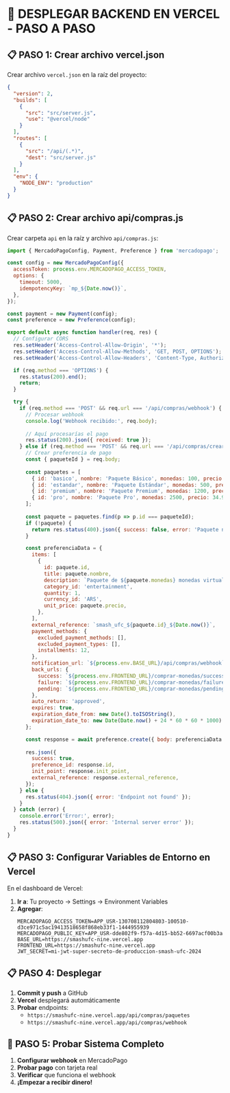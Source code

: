 # 🚀 DESPLEGAR BACKEND EN VERCEL - PASO A PASO

## 📋 PASO 1: Crear archivo vercel.json

Crear archivo `vercel.json` en la raíz del proyecto:

```json
{
  "version": 2,
  "builds": [
    {
      "src": "src/server.js",
      "use": "@vercel/node"
    }
  ],
  "routes": [
    {
      "src": "/api/(.*)",
      "dest": "src/server.js"
    }
  ],
  "env": {
    "NODE_ENV": "production"
  }
}
```

## 📋 PASO 2: Crear archivo api/compras.js

Crear carpeta `api` en la raíz y archivo `api/compras.js`:

```javascript
import { MercadoPagoConfig, Payment, Preference } from 'mercadopago';

const config = new MercadoPagoConfig({
  accessToken: process.env.MERCADOPAGO_ACCESS_TOKEN,
  options: {
    timeout: 5000,
    idempotencyKey: `mp_${Date.now()}`,
  },
});

const payment = new Payment(config);
const preference = new Preference(config);

export default async function handler(req, res) {
  // Configurar CORS
  res.setHeader('Access-Control-Allow-Origin', '*');
  res.setHeader('Access-Control-Allow-Methods', 'GET, POST, OPTIONS');
  res.setHeader('Access-Control-Allow-Headers', 'Content-Type, Authorization');

  if (req.method === 'OPTIONS') {
    res.status(200).end();
    return;
  }

  try {
    if (req.method === 'POST' && req.url === '/api/compras/webhook') {
      // Procesar webhook
      console.log('Webhook recibido:', req.body);
      
      // Aquí procesarías el pago
      res.status(200).json({ received: true });
    } else if (req.method === 'POST' && req.url === '/api/compras/crear-pago') {
      // Crear preferencia de pago
      const { paqueteId } = req.body;
      
      const paquetes = [
        { id: 'basico', nombre: 'Paquete Básico', monedas: 100, precio: 2.99 },
        { id: 'estandar', nombre: 'Paquete Estándar', monedas: 500, precio: 9.99 },
        { id: 'premium', nombre: 'Paquete Premium', monedas: 1200, precio: 19.99 },
        { id: 'pro', nombre: 'Paquete Pro', monedas: 2500, precio: 34.99 }
      ];
      
      const paquete = paquetes.find(p => p.id === paqueteId);
      if (!paquete) {
        return res.status(400).json({ success: false, error: 'Paquete no encontrado' });
      }

      const preferenciaData = {
        items: [
          {
            id: paquete.id,
            title: paquete.nombre,
            description: `Paquete de ${paquete.monedas} monedas virtuales para SMASH UFC`,
            category_id: 'entertainment',
            quantity: 1,
            currency_id: 'ARS',
            unit_price: paquete.precio,
          },
        ],
        external_reference: `smash_ufc_${paquete.id}_${Date.now()}`,
        payment_methods: {
          excluded_payment_methods: [],
          excluded_payment_types: [],
          installments: 12,
        },
        notification_url: `${process.env.BASE_URL}/api/compras/webhook`,
        back_urls: {
          success: `${process.env.FRONTEND_URL}/comprar-monedas/success`,
          failure: `${process.env.FRONTEND_URL}/comprar-monedas/failure`,
          pending: `${process.env.FRONTEND_URL}/comprar-monedas/pending`,
        },
        auto_return: 'approved',
        expires: true,
        expiration_date_from: new Date().toISOString(),
        expiration_date_to: new Date(Date.now() + 24 * 60 * 60 * 1000).toISOString(),
      };

      const response = await preference.create({ body: preferenciaData });
      
      res.json({
        success: true,
        preference_id: response.id,
        init_point: response.init_point,
        external_reference: response.external_reference,
      });
    } else {
      res.status(404).json({ error: 'Endpoint not found' });
    }
  } catch (error) {
    console.error('Error:', error);
    res.status(500).json({ error: 'Internal server error' });
  }
}
```

## 📋 PASO 3: Configurar Variables de Entorno en Vercel

En el dashboard de Vercel:

1. **Ir a**: Tu proyecto → Settings → Environment Variables
2. **Agregar**:
   ```
   MERCADOPAGO_ACCESS_TOKEN=APP_USR-130708112804803-100510-d3ce971c5ac19413518658f868eb33f1-1444955939
   MERCADOPAGO_PUBLIC_KEY=APP_USR-dde802f9-f57a-4d15-bb52-6697acf00b3a
   BASE_URL=https://smashufc-nine.vercel.app
   FRONTEND_URL=https://smashufc-nine.vercel.app
   JWT_SECRET=mi-jwt-super-secreto-de-produccion-smash-ufc-2024
   ```

## 📋 PASO 4: Desplegar

1. **Commit y push** a GitHub
2. **Vercel** desplegará automáticamente
3. **Probar** endpoints:
   - `https://smashufc-nine.vercel.app/api/compras/paquetes`
   - `https://smashufc-nine.vercel.app/api/compras/webhook`

## 🧪 PASO 5: Probar Sistema Completo

1. **Configurar webhook** en MercadoPago
2. **Probar pago** con tarjeta real
3. **Verificar** que funciona el webhook
4. **¡Empezar a recibir dinero!**
